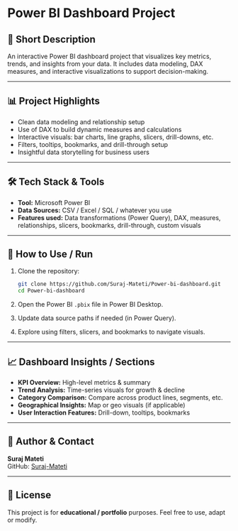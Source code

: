 # Power BI Dashboard Project

## 📝 Short Description  
An interactive Power BI dashboard project that visualizes key metrics, trends, and insights from your data. It includes data modeling, DAX measures, and interactive visualizations to support decision-making.

---

## 📊 Project Highlights
- Clean data modeling and relationship setup  
- Use of DAX to build dynamic measures and calculations  
- Interactive visuals: bar charts, line graphs, slicers, drill-downs, etc.  
- Filters, tooltips, bookmarks, and drill-through setup  
- Insightful data storytelling for business users

---

## 🛠️ Tech Stack & Tools
- **Tool:** Microsoft Power BI  
- **Data Sources:** CSV / Excel / SQL / whatever you use  
- **Features used:** Data transformations (Power Query), DAX, measures, relationships, slicers, bookmarks, drill-through, custom visuals  

---

## 🚀 How to Use / Run
1. Clone the repository:  
   ```bash
   git clone https://github.com/Suraj-Mateti/Power-bi-dashboard.git
   cd Power-bi-dashboard
   ```

2. Open the Power BI `.pbix` file in Power BI Desktop.

3. Update data source paths if needed (in Power Query).

4. Explore using filters, slicers, and bookmarks to navigate visuals.

---

## 📈 Dashboard Insights / Sections
- **KPI Overview:** High-level metrics & summary  
- **Trend Analysis:** Time-series visuals for growth & decline  
- **Category Comparison:** Compare across product lines, segments, etc.  
- **Geographical Insights:** Map or geo visuals (if applicable)  
- **User Interaction Features:** Drill-down, tooltips, bookmarks  

---

## 👤 Author & Contact
**Suraj Mateti**  
GitHub: [Suraj-Mateti](https://github.com/Suraj-Mateti)  

---

## 📄 License
This project is for **educational / portfolio** purposes. Feel free to use, adapt or modify.
